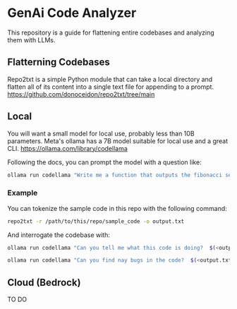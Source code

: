 # GenAi Code Analyzer
This repository is a guide for flattening entire codebases and analyzing them with LLMs. 

## Flatterning Codebases
Repo2txt is a simple Python module that can take a local directory and flatten all of its content into a single text file for appending to a prompt.  https://github.com/donoceidon/repo2txt/tree/main

## Local
You will want a small model for local use, probably less than 10B parameters.
Meta's ollama has a 7B model suitable for local use and a great CLI.
https://ollama.com/library/codellama

Following the docs, you can prompt the model with a question like:
```bash
ollama run codellama "Write me a function that outputs the fibonacci sequence"
```

### Example
You can tokenize the sample code in this repo with the following command:
```bash
repo2txt -r /path/to/this/repo/sample_code -o output.txt
```
And interrogate the codebase with:
```bash
ollama run codellama "Can you tell me what this code is doing?  $(<output.txt)"
```

```bash
ollama run codellama "Can you find nay bugs in the code?  $(<output.txt)"
```

## Cloud (Bedrock)
TO DO
